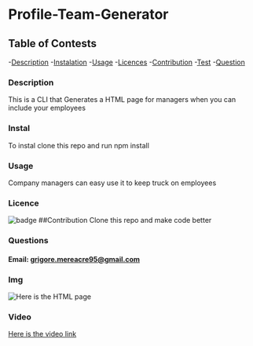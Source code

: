 # Profile-Team-Generator
## Table of Contests
  -[Description](#description)
  -[Instalation](#install)
  -[Usage](#usage)
  -[Licences](#licences)
  -[Contribution](#contribution)
  -[Test](#tests)
  -[Question](#questions)

  ### Description
   This is a CLI that Generates a HTML page for managers when you can include your employees
  ### Instal
  To instal clone this repo and run npm install
  ### Usage
   Company managers can easy use it to keep truck on employees
  ### Licence
  ![badge](https://img.shields.io/badge/License-$-blue.svg)
  ##Contribution
  Clone this repo and make code better
  
  ### Questions

     
  #### Email: grigore.mereacre95@gmail.com

  ### Img 
  ![Here is the HTML page](../src/screenshot.png)

  ### Video
  [Here is the video link](https://drive.google.com/file/d/1hb_Q6x0YOVSsdjJjHv_hfcOm6zVBnX3r/view)